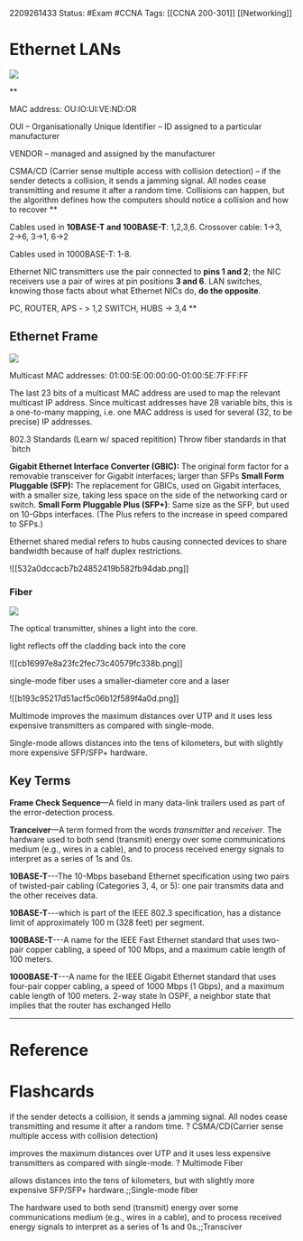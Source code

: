 2209261433
	Status: #Exam #CCNA
		Tags: [[CCNA 200-301]] [[Networking]]

# Ethernet LANs

<img src = "https://i.gyazo.com/19e858642453c0854a4fd30fcaccd9ab.png">

**

MAC address: OU:IO:UI:VE:ND:OR

OUI – Organisationally Unique Identifier – ID assigned to a particular manufacturer

VENDOR – managed and assigned by the manufacturer

  

CSMA/CD (Carrier sense multiple access with collision detection) – if the sender detects a collision, it sends a jamming signal. All nodes cease transmitting and resume it after a random time.
Collisions can happen, but the algorithm defines how the computers should notice
a collision and how to recover
**


Cables used in **10BASE-T and 100BASE-T**: 1,2,3,6. Crossover cable: 1→3, 2→6, 3→1, 6→2

Cables used in 1000BASE-T: 1-8.

Ethernet NIC transmitters use the pair connected to **pins 1 and 2**; the NIC receivers
use a pair of wires at pin positions **3 and 6**. LAN switches, knowing those facts about what
Ethernet NICs do, **do the opposite**.

PC, ROUTER, APS - > 1,2
SWITCH, HUBS  -> 3,4
**
## Ethernet Frame 

<img src = "https://i.gyazo.com/adb9c0c9d342a2b620d81b4c6494b73d.png">


Multicast MAC addresses: 01:00:5E:00:00:00-01:00:5E:7F:FF:FF

The last 23 bits of a multicast MAC address are used to map the relevant multicast IP address. Since multicast addresses have 28 variable bits, this is a one-to-many mapping, i.e. one MAC address is used for several (32, to be precise) IP addresses.

802.3 Standards (Learn w/ spaced repitition)
	Throw fiber standards in that  `bitch

**Gigabit Ethernet Interface Converter (GBIC):** The original form factor for a removable
transceiver for Gigabit interfaces; larger than SFPs
**Small Form Pluggable (SFP):** The replacement for GBICs, used on Gigabit interfaces, with
a smaller size, taking less space on the side of the networking card or switch.
**Small Form Pluggable Plus (SFP+)**: Same size as the SFP, but used on 10-Gbps interfaces.
(The Plus refers to the increase in speed compared to SFPs.)

Ethernet shared mediaI refers to hubs causing connected devices to share bandwidth because of half duplex restrictions.

![[532a0dccacb7b24852419b582fb94dab.png]]

### Fiber

<img src ="https://i.gyazo.com/6640cb66f5606f3803b19c0e87de4c59.png">

The optical transmitter, shines a light into the core.

light reflects off the cladding back into the core


![[cb16997e8a23fc2fec73c40579fc338b.png]]


single-mode fiber uses a smaller-diameter core and a laser

![[b193c95217d51acf5c06b12f589f4a0d.png]]


Multimode improves the maximum distances over UTP  and it uses less expensive transmitters as compared with single-mode.

Single-mode allows distances into the tens of kilometers, but with slightly more expensive SFP/SFP+ hardware.



## Key Terms

**Frame Check Sequence**—A field in many data-link trailers used as part of the error-detection process.

**Tranceiver**—A term formed from the words *transmitter* and *receiver*. The hardware used to both send (transmit) energy over some communications medium (e.g., wires in a cable), and to process received energy signals to interpret as a series of 1s and 0s.

**10BASE-T**---The 10-Mbps baseband Ethernet specification using two pairs of twisted-pair
cabling (Categories 3, 4, or 5): one pair transmits data and the other receives data. 

**10BASE-T**---which is part of the IEEE 802.3 specification, has a distance limit of approximately 100 m (328 feet) per segment.

**100BASE-T**---A name for the IEEE Fast Ethernet standard that uses two-pair copper cabling, a
speed of 100 Mbps, and a maximum cable length of 100 meters.

**1000BASE-T**---A name for the IEEE Gigabit Ethernet standard that uses four-pair copper
cabling, a speed of 1000 Mbps (1 Gbps), and a maximum cable length of 100 meters.
2-way state In OSPF, a neighbor state that implies that the router has exchanged Hello


 
 

---
# Reference


# Flashcards

 if the sender detects a collision, it sends a jamming signal. All nodes cease transmitting and resume it after a random time.
 ?
CSMA/CD(Carrier sense multiple access with collision detection)
 
 improves the maximum distances over UTP  and it uses less expensive transmitters as compared with single-mode.
 ?
 Multimode Fiber
<!--SR:!2023-01-04,3,250-->

allows distances into the tens of kilometers, but with slightly more expensive SFP/SFP+ hardware.;;Single-mode fiber
<!--SR:!2023-01-04,3,250-->

The hardware used to both send (transmit) energy over some communications medium (e.g., wires in a cable), and to process received energy signals to interpret as a series of 1s and 0s.;;Transciver
<!--SR:!2023-01-04,3,250-->

